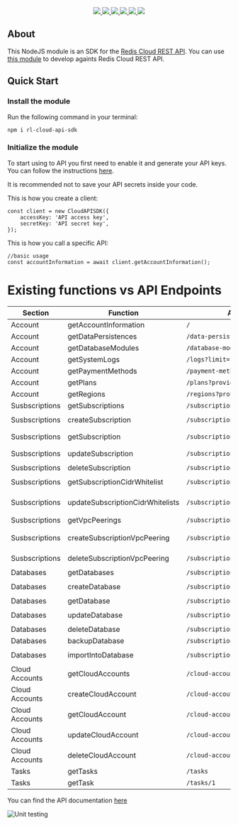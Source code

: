 <p align='center'>
  <a href='https://www.npmjs.com/package/redis-cloud-api-sdk'>
    <img src='https://img.shields.io/npm/v/redis-cloud-api-sdk/latest?style=plastic' target='_blank' />
  </a>
  <a href='https://npmjs.org/package/redis-cloud-api-sdk' style='width:25px;height:20px;'>
    <img src='https://img.shields.io/npm/dm/redis-cloud-api-sdk.svg?color=blue&style=plastic' target='_blank' />
  </a>
  <a href='https://github.com/danitseitlin/redis-cloud-api-sdk/issues' style='width:25px;height:20px;'>
    <img src='https://img.shields.io/github/issues/danitseitlin/redis-cloud-api-sdk?style=plastic' target='_blank' />
  </a>
  <a href='https://npmjs.org/package/redis-cloud-api-sdk' style='width:25px;height:20px;'>
    <img src='https://img.shields.io/bundlephobia/min/redis-cloud-api-sdk/latest?style=plastic' target='_blank' />
  </a>
  <a href='https://github.com/danitsetlin/redis-cloud-api-sdk/commits/master'>
    <img src='https://img.shields.io/github/last-commit/danitseitlin/redis-cloud-api-sdk?style=plastic' />
  </a>
  <a href='https://github.com/danitseitlin/redis-cloud-api-sdk/blob/master/LICENSE'>
    <img src='https://img.shields.io/badge/license-BSD%203%20Clause-blue.svg?style=plastic' target='_blank' />
  </a>
</p></p>

## About
This NodeJS module is an SDK for the [Redis Cloud REST API](https://docs.redislabs.com/latest/rc/api/).
You can use [this module](https://www.npmjs.com/package/rl-cloud-api-sdk) to develop againts Redis Cloud REST API.

## Quick Start

### Install the module
Run the following command in your terminal:

`npm i rl-cloud-api-sdk`

### Initialize the module
To start using to API you first need to enable it and generate your API keys. You can follow the instructions [here](https://docs.redislabs.com/latest/rc/api/how-to/create-api-keys-for-your-team/). 

It is recommended not to save your API secrets inside your code.

This is how you create a client:
```
const client = new CloudAPISDK({
    accessKey: 'API access key',
    secretKey: 'API secret key',
});
```

This is how you call a specific API:
```
//basic usage
const accountInformation = await client.getAccountInformation();
```
# Existing functions vs API Endpoints
| Section        | Function                         | API endpoint                          | Usage                                                                     |
|--------------- | -------------------------------- | ------------------------------------- | ------------------------------------------------------------------------- |
| Account        | getAccountInformation            | `/`                                   | `await client.getAccountInformation()`                                    |
| Account        | getDataPersistences              | `/data-persistence`                   | `await client.getDataPersistence()`                                       |
| Account        | getDatabaseModules               | `/database-modules`                   | `await client.getDatabasesModules()`                                      |
| Account        | getSystemLogs                    | `/logs?limit=1&offset=3`              | `await client.getSystemLogs(1, 3)`                                        |
| Account        | getPaymentMethods                | `/payment-methods`                    | `await client.getPaymentMethods()`                                        |
| Account        | getPlans                         | `/plans?provider=AWS`                 | `await client.getPlans('AWS')`                                            |
| Account        | getRegions                       | `/regions?provider=AWS`               | `await client.getRegions('AWS')`                                          |
| Susbscriptions | getSubscriptions                 | `/subscriptions`                      | `await client.getSubscriptions()`                                         |
| Susbscriptions | createSubscription               | `/subscriptions`                      | `await client.createSubscription({name: 'sub1', ....})`                   |
| Susbscriptions | getSubscription                  | `/subscriptions/1`                    | `await client.updateSubscription(1, {name: 'sub1'...})`                   |
| Susbscriptions | updateSubscription               | `/subscriptions/1`                    | `await client.updateSubscription(1, {name: 'sub1'...})`                   |
| Susbscriptions | deleteSubscription               | `/subscriptions/1`                    | `await client.deleteSubscription(1)`                                      |
| Susbscriptions | getSubscriptionCidrWhitelist     | `/subscriptions/1/cidr`               | `await client.getSubscriptionCidrWhitelist(1)`                            |
| Susbscriptions | updateSubscriptionCidrWhitelists | `/subscriptions/1/cidr`               | `await client.updateSubscriptionCidrWhitelists(1, {cidrIps: [...], ..})`  |
| Susbscriptions | getVpcPeerings                   | `/subscriptions/1/peerings`           | `await client.getVpcPeerings(1)`                                          |
| Susbscriptions | createSubscriptionVpcPeering     | `/subscriptions/1/peerings`           | `await client.createSubscriptionVpcPeering(1, {region: 'us-east-1',...})` |
| Susbscriptions | deleteSubscriptionVpcPeering     | `/subscriptions/1/peerings/1`         | `await client.deleteSubscriptionVpcPeering(1, 1)`                         |
| Databases      | getDatabases                     | `/subscriptions/1/databases`          | `await client.getDatabases()`                                             |
| Databases      | createDatabase                   | `/subscriptions/1/databases`          | `await client.createDatabase(1, {name: 'db1', ..})`                       |
| Databases      | getDatabase                      | `/subscriptions/1/databases/1`        | `await client.getDatabase(1, 1)`                                          |
| Databases      | updateDatabase                   | `/subscriptions/1/databases/1`        | `await client.updateDatabase(1, 1, {name: 'db2', ..})`                    |
| Databases      | deleteDatabase                   | `/subscriptions/1/databases/1`        | `await client.deleteDatabase(1, 1)`                                       |
| Databases      | backupDatabase                   | `/subscriptions/1/databases/1/backup` | `await client.backupDatabase(1, 1)`                                       |
| Databases      | importIntoDatabase               | `/subscriptions/1/databases/1/import` | `await client.importIntoDatabase(1, 1, {importFromUri: 's3://...'})`      |
| Cloud Accounts | getCloudAccounts                 | `/cloud-accounts`                     | `await client.getCloudAccounts()`                                         |
| Cloud Accounts | createCloudAccount               | `/cloud-accouts`                      | `await client.createCloudAccount({name: 'c1'...})`                        |
| Cloud Accounts | getCloudAccount                  | `/cloud-accounts/1`                   | `await client.getCloudAccount(1)`                                         |
| Cloud Accounts | updateCloudAccount               | `/cloud-accounts/1`                   | `await client.updateCloudAccount(1)`                                      |
| Cloud Accounts | deleteCloudAccount               | `/cloud-accounts/1`                   | `await client.deleteCloudAccount(1)`                                      |
| Tasks          | getTasks                         | `/tasks`                              | `await client.getTasks()`                                                 |
| Tasks          | getTask                          | `/tasks/1`                            | `await client.getTask()`                                                  |

You can find the API documentation [here](https://api.redislabs.com/v1/swagger-ui.html)

![Unit testing](https://github.com/RedisLabs/rl-cloud-api-sdk/workflows/Unit%20testing/badge.svg)
